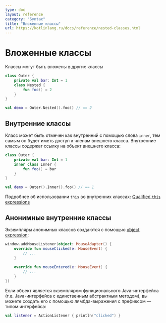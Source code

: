 ```yaml
---
type: doc
layout: reference
category: "Syntax"
title: "Вложенные классы"
url: https://kotlinlang.ru/docs/reference/nested-classes.html
---
```


<!--Nested Classes-->
# Вложенные классы 

<!--Classes can be nested in other classes-->
Классы могут быть вложены в другие классы

``` kotlin
class Outer {
    private val bar: Int = 1
    class Nested {
        fun foo() = 2
    }
}

val demo = Outer.Nested().foo() // == 2
```

<!--## Inner classes-->
## Внутренние классы
<!--A class may be marked as inner to be able to access members of outer class. Inner classes carry a reference to an object of an outer class:-->
Класс может быть отмечен как внутренний с помощью слова `inner`, тем самым он будет иметь доступ к членам внешнего класса. 
Внутренние классы содержат ссылку на объект внешнего класса:

``` kotlin
class Outer {
    private val bar: Int = 1
    inner class Inner {
        fun foo() = bar
    }
}

val demo = Outer().Inner().foo() // == 1
```

<!--See [Qualified *this*{: .keyword } expressions](this-expressions.html) to learn about disambiguation of *this*{: .keyword } in inner classes.-->
Подробнее об использовании `this` во внутренних классах: [Qualified `this` expressions](http://kotlinlang.org/docs/reference/this-expressions.html)

<!--## Anonymous inner classes-->
## Анонимные внутренние классы
<!--Anonymous inner class instances are created using an [object expression](object-declarations.html#object-expressions):-->
Экземпляры анонимных классов создаются с помощью [object expression](https://kotlinlang.org/docs/reference/object-declarations.html#object-expressions):

``` kotlin
window.addMouseListener(object: MouseAdapter() {
    override fun mouseClicked(e: MouseEvent) {
        // ...
    }
                                                                                                            
    override fun mouseEntered(e: MouseEvent) {
        // ...
    }
})
```

<!--If the object is an instance of a functional Java interface (i.e. a Java interface with a single abstract method),
you can create it using a lambda expression prefixed with the type of the interface:-->
Если объект является экземпляром функционального Java-интерфейса (т.е. Java-интерфейса с единственным абстрактным методом), 
вы можете создать его с помощью лямбда-выражения с префиксом — типом интерфейса:

``` kotlin
val listener = ActionListener { println("clicked") }
```
